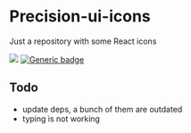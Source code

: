 <!-- # @iit/precision-ui-icons -->

# Precision-ui-icons

Just a repository with some React icons

[![](https://img.shields.io/npm/v/@iit/precision-ui-icons.svg)](https://www.npmjs.com/package/@iit/precision-ui-icons) [![Generic badge](https://img.shields.io/badge/version-0.4.0-<COLOR>.svg)](https://github.com/wowxoxo/precision-ui-icons)

## Todo
- update deps, a bunch of them are outdated
- typing is not working
